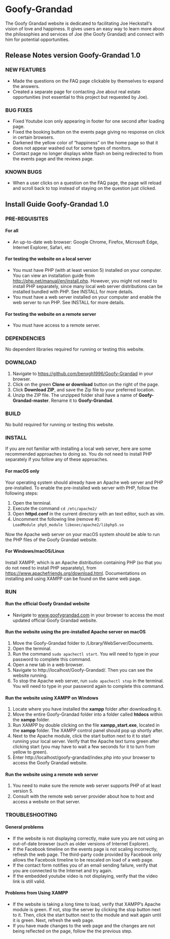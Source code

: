 # Goofy-Grandad

The Goofy Grandad website is dedicated to facilitating Joe Heckstall's vision 
of love and happiness. It gives users an easy way to learn more about the 
philosophies and services of Joe (the Goofy Grandad) and connect with him for 
potential opportunities.

## Release Notes version Goofy-Grandad 1.0

### NEW FEATURES
- Made the questions on the FAQ page clickable by themselves to expand the answers.
- Created a separate page for contacting Joe about real estate opportunities 
(not essential to this project but requested by Joe).


### BUG FIXES
- Fixed Youtube icon only appearing in footer for one second after loading page.
- Fixed the booking button on the events page giving no response on click in 
certain browsers.
- Darkened the yellow color of “happiness” on the home page so that it does 
not appear washed out for some types of monitors. 
- Contact page no longer displays white flash on being redirected to from the 
events page and the reviews page.


### KNOWN BUGS
- When a user clicks on a question on the FAQ page, the page will reload and 
scroll back to top instead of staying on the question just clicked.

## Install Guide Goofy-Grandad 1.0

### PRE-REQUISITES

#### For all
- An up-to-date web browser:  Google Chrome, Firefox, Microsoft Edge, 
Internet Explorer, Safari, etc

#### For testing the website on a local server
- You must have PHP (with at least version 5) installed on your computer. 
You can view an installation guide from http://php.net/manual/en/install.php.
However, you might not need to install PHP separately, since many local web server
distributions can be installed bundled with PHP. See INSTALL for more details.
- You must have a web server installed on your computer and enable the web server 
to run PHP. See INSTALL for more details.

#### For testing the website on a remote server
- You must have access to a remote server.


### DEPENDENCIES
No dependent libraries required for running or testing this website.


### DOWNLOAD
1. Navigate to https://github.com/benxgh1996/Goofy-Grandad in your browser.
2. Click on the green **Clone or download** button on the right of the page.
3. Click **Download ZIP**, and save the Zip file to your preferred location.
4. Unzip the ZIP file. The unzipped folder shall have a name of 
**Goofy-Grandad-master**. Rename it to **Goofy-Grandad**.

### BUILD
No build required for running or testing this website. 

### INSTALL
If you are not familiar with installing a local web server, here are some 
recommended approaches to doing so. You do not need to install PHP separately if you
follow any of these approaches.

#### For macOS only
Your operating system should already have an Apache web server and PHP pre-installed. 
To enable the pre-installed web server with PHP, follow the following steps:
1. Open the terminal.
2. Execute the command `cd /etc/apache2/`
3. Open **httpd.conf** in the current directory with an text editor, such as vim.
4. Uncomment the following line (remove #):<br />
`LoadModule php5_module libexec/apache2/libphp5.so`

Now the Apache web server on your macOS system should be able to run the PHP files 
of the Goofy Grandad website.

#### For Windows/macOS/Linux
Install XAMPP, which is an Apache distribution containing PHP (so that you do not 
need to install PHP separately), from https://www.apachefriends.org/download.html. 
Documentations on installing and using XAMPP can be found on the same web page.


### RUN
#### Run the official Goofy Grandad website
- Navigate to www.goofygrandad.com in your browser to access the most updated 
official Goofy Grandad website.

#### Run the website using the pre-installed Apache server on macOS
1. Move the Goofy-Grandad folder to /Library/WebServer/Documents.
2. Open the terminal.
3. Run the command `sudo apachectl start`. You will need to type in your password 
to complete this command.
4. Open a new tab in a web browser.
5. Navigate to http://localhost/Goofy-Grandad/. Then you can see the website running.
6. To stop the Apache web server, run `sudo apachectl stop` in the terminal. 
You will need to type in your password again to complete this command.

#### Run the website using XAMPP on Windows
1. Locate where you have installed the **xampp** folder after downloading it.
2. Move the entire Goofy-Grandad folder into a folder called **htdocs** within the 
**xampp** folder.
3. Run XAMPP by double clicking on the file **xampp_start.exe**, located in the 
**xampp** folder. The XAMPP control panel should pop up shortly after.
4. Next to the Apache module, click the start button next to it to start running 
your local server. Verify that the Apache text turns green after clicking start 
(you may have to wait a few seconds for it to turn from yellow to green).
5. Enter http://localhost/goofy-grandad/index.php into your browser to access 
the Goofy Grandad website.

#### Run the website using a remote web server
1. You need to make sure the remote web server supports PHP of at least version 5.
2. Consult with the remote web server provider about how to host and access a website 
on that server.


### TROUBLESHOOTING
#### General problems
- If the website is not displaying correctly, make sure you are not using an 
out-of-date browser (such as older versions of Internet Explorer).
- If the Facebook timeline on the events page is not scaling incorrectly, refresh 
the web page. The third-party code provided by Facebook only allows the Facebook
timeline to be rescaled on load of a web page.
- If the contact form notifies you of an email sending failure, verify that you are 
connected to the Internet and try again.
- If the embedded youtube video is not displaying, verify that the video link 
is still valid.

#### Problems from Using XAMPP
- If the website is taking a long time to load, verify that XAMPP’s Apache 
module is green. If not, stop the server by clicking the stop button next to it. 
Then, click the start button next to the module and wait again until it is green. 
Next, refresh the web page.
- If you have made changes to the web page and the changes are not being reflected 
on the page, follow the the previous step.
